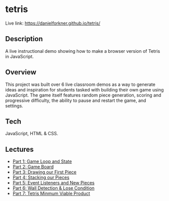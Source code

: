 # tetris

Live link: https://danielforkner.github.io/tetris/

## Description
A live instructional demo showing how to make a browser version of Tetris in JavaScript.

## Overview
This project was built over 6 live classroom demos as a way to generate ideas and inspiration for students tasked with building their own game using JavaScript. The game itself features random piece generation, scoring and progressive difficulty, the ability to pause and restart the game, and settings.

## Tech
JavaScript, HTML & CSS.

## Lectures
<ul><li><a href="https://www.youtube.com/embed/4PgiWbYsn9Q">Part 1: Game Loop and State</a></li><li><a href="https://www.youtube.com/embed/VsL3qCBmyOo">Part 2: Game Board</a></li><li><a href="https://www.youtube.com/embed/XOavgEvXimQ">Part 3: Drawing our First Piece</a></li><li><a href="https://www.youtube.com/embed/WYfzHJtNPiI">Part 4: Stacking our Pieces</a></li><li><a href="https://www.youtube.com/embed/jirmL-KV-l0">Part 5: Event Listeners and New Pieces</a></li><li><a href="https://www.youtube.com/embed/P6vrpUdnZvM">Part 6: Wall Detection &amp; Lose Condition</a></li><li><a href="https://www.youtube.com/embed/_fMr1luxYGk" class="active">Part 7: Tetris Minmum Viable Product</a></li></ul>
